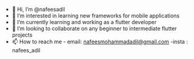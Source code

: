 - 👋 Hi, I’m @nafeesadil
- 👀 I’m interested in learning new frameworks for mobile applications
- 🌱 I’m currently learning and working as a flutter developer
- 💞️ I’m looking to collaborate on any beginner to intermediate flutter projects
- 📫 How to reach me 
      - email: nafeesmohammadadil@gmail.com 
      -insta : nafees_adil

<!---
nafeesadil/nafeesadil is a ✨ special ✨ repository because its `README.md` (this file) appears on your GitHub profile.
You can click the Preview link to take a look at your changes.
--->
